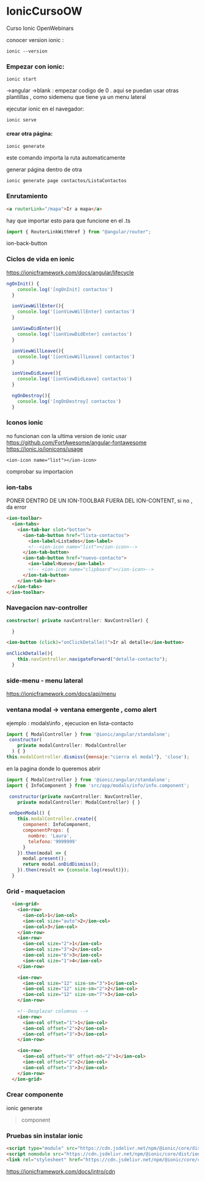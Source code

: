 # IonicCursoOW

Curso Ionic OpenWebinars

conocer version ionic :

```
ionic --version
```

### Empezar con ionic:

```
ionic start
```

->angular
->blank : empezar codigo de 0 . aqui se puedan usar otras plantillas , como sidemenu que tiene ya un menu lateral

ejecutar ionic en el navegador:

```
ionic serve
```

#### crear otra página:

```
ionic generate
```

este comando importa la ruta automaticamente

generar página dentro de otra

```
ionic generate page contactos/ListaContactos
```

### Enrutamiento

```html
<a routerLink="/mapa">Ir a mapa</a>
```

hay que importar esto para que funcione en el .ts

```javascript
import { RouterLinkWithHref } from "@angular/router";
```

ion-back-button

### Ciclos de vida en ionic

https://ionicframework.com/docs/angular/lifecycle

```javascript
ngOnInit() {
    console.log('[ngOnInit] contactos')
  }

  ionViewWillEnter(){
    console.log('[ionViewWillEnter] contactos')
  }

  ionViewDidEnter(){
    console.log('[ionViewDidEnter] contactos')
  }

  ionViewWillLeave(){
    console.log('[ionViewWillLeave] contactos')
  }

  ionViewDidLeave(){
    console.log('[ionViewDidLeave] contactos')
  }

  ngOnDestroy(){
    console.log('[ngOnDestroy] contactos')
  }
```

### Iconos ionic

no funcionan con la ultima version de ionic
usar https://github.com/FortAwesome/angular-fontawesome
https://ionic.io/ionicons/usage

```
<ion-icon name="list"></ion-icon>
```

comprobar su importacion

### ion-tabs

PONER DENTRO DE UN ION-TOOLBAR FUERA DEL ION-CONTENT, si no , da error

```html
<ion-toolbar>
  <ion-tabs>
    <ion-tab-bar slot="botton">
      <ion-tab-button href="lista-contactos">
        <ion-label>Listados</ion-label>
        <!--<ion-icon name="list"></ion-icon>-->
      </ion-tab-button>
      <ion-tab-button href="nuevo-contacto">
        <ion-label>Nuevo</ion-label>
        <!-- <ion-icon name="clipboard"></ion-icon>-->
      </ion-tab-button>
    </ion-tab-bar>
  </ion-tabs>
</ion-toolbar>
```

### Navegacion nav-controller

```typescript
constructor( private navController: NavController) {

  }
```

```html
<ion-button (click)="onClickDetalle()">Ir al detalle</ion-button>
```

```javascript
onClickDetalle(){
    this.navController.navigateForward("detalle-contacto");
  }
```

### side-menu - menu lateral
https://ionicframework.com/docs/api/menu

### ventana modal -> ventana emergente , como alert
ejemplo : modals\info , ejecucion en lista-contacto

```javascript
import { ModalController } from '@ionic/angular/standalone';
 constructor(
    private modalController: ModalController
  ) { }
this.modalController.dismiss({mensaje:"cierra el modal"}, 'close');
```

en la pagina donde lo queremos abrir
```javascript
import { ModalController } from '@ionic/angular/standalone';
import { InfoComponent } from 'src/app/modals/info/info.component';

 constructor(private navController: NavController,
    private modalController: ModalController) { }

 onOpenModal() {
    this.modalController.create({
      component: InfoComponent,
      componentProps: {
        nombre: 'Laura',
        telefono:'9999999'
      }
    }).then(modal => {
      modal.present();
      return modal.onDidDismiss();
    }).then(result => {console.log(result)});
  }
```

### Grid - maquetacion
```html
  <ion-grid>
    <ion-row>
      <ion-col>1</ion-col>
      <ion-col size="auto">2</ion-col>
      <ion-col>3</ion-col>
    </ion-row>
    <ion-row>
      <ion-col size="2">1</ion-col>
      <ion-col size="3">2</ion-col>
      <ion-col size="6">3</ion-col>
      <ion-col size="1">4</ion-col>
    </ion-row>

    <ion-row>
      <ion-col size="12" size-sm="3">1</ion-col>
      <ion-col size="12" size-sm="2">2</ion-col>
      <ion-col size="12" size-sm="7">3</ion-col>
    </ion-row>

    <!--Desplazar columnas -->
    <ion-row>
      <ion-col offset="1">1</ion-col>
      <ion-col offset="2">2</ion-col>
      <ion-col offset="3">3</ion-col>
    </ion-row>

    <ion-row>
      <ion-col offset="0" offset-md="2">1</ion-col>
      <ion-col offset="2">2</ion-col>
      <ion-col offset="3">3</ion-col>
    </ion-row>
  </ion-grid>
```

### Crear componente
ionic generate
>component

### Pruebas sin instalar ionic

```html
<script type="module" src="https://cdn.jsdelivr.net/npm/@ionic/core/dist/ionic/ionic.esm.js"></script>
<script nomodule src="https://cdn.jsdelivr.net/npm/@ionic/core/dist/ionic/ionic.js"></script>
<link rel="stylesheet" href="https://cdn.jsdelivr.net/npm/@ionic/core/css/ionic.bundle.css" />
```

https://ionicframework.com/docs/intro/cdn
